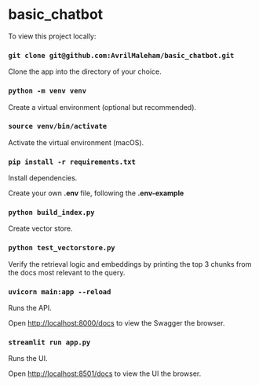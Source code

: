# basic_chatbot

To view this project locally:

### `git clone git@github.com:AvrilMaleham/basic_chatbot.git`

Clone the app into the directory of your choice.

### `python -m venv venv`

Create a virtual environment (optional but recommended).

### `source venv/bin/activate`

Activate the virtual environment (macOS).

### `pip install -r requirements.txt`

Install dependencies.

Create your own **.env** file, following the **.env-example**

### `python build_index.py`

Create vector store.

### `python test_vectorstore.py`

Verify the retrieval logic and embeddings by printing the top 3 chunks from the docs most relevant to the query.

### `uvicorn main:app --reload`

Runs the API.

Open [http://localhost:8000/docs](http://localhost:8000/docs) to view the Swagger the browser.

### `streamlit run app.py`

Runs the UI.

Open [http://localhost:8501/docs](http://localhost:8501/docs) to view the UI the browser.
